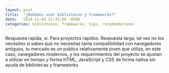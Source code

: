 ```yaml
---
layout: post
title:  "¿Debemos usar bibliotecas y frameworks?"
date:   2016-12-03 21:35:00 -0500
categories: bibliotecas, frameworks, tips, recomendations
---
```


Respuesta rapida, si. Para proyectos rapidos. Respuesta larga, tal vez no los necesites si sabes que no necesitas tanta compatibilidad con navegadores antiguos, tu mercado es un publico relativamente joven que utiliza, en este caso, navegadores modernos, y los requerimientos del proyecto se ajustan a utilizar en tiempo y forma HTML, JavaScript y CSS de forma nativa sin ayuda de bibliotecas y frameworks

